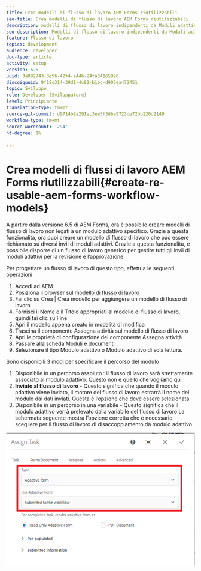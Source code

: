 ```yaml
---
title: Crea modelli di flusso di lavoro AEM Forms riutilizzabili.
seo-title: Crea modelli di flusso di lavoro AEM Forms riutilizzabili.
description: modelli di flusso di lavoro indipendenti da Moduli adattivi.
seo-description: Modelli di flusso di lavoro indipendenti da Moduli adattivi.
feature: Flusso di lavoro
topics: development
audience: developer
doc-type: article
activity: setup
version: 6.5
uuid: 3a082743-3e56-42f4-a44b-24fa34165926
discoiquuid: 9f18c314-39d1-4c82-b1bc-d905ea472451
topic: Sviluppo
role: Developer (Sviluppatore)
level: Principiante
translation-type: tm+mt
source-git-commit: d9714b9a291ec3ee5f3dba9723de72bb120d2149
workflow-type: tm+mt
source-wordcount: '294'
ht-degree: 1%

---
```



# Crea modelli di flussi di lavoro AEM Forms riutilizzabili{#create-re-usable-aem-forms-workflow-models}

A partire dalla versione 6.5 di AEM Forms, ora è possibile creare modelli di flusso di lavoro non legati a un modulo adattivo specifico. Grazie a questa funzionalità, ora puoi creare un modello di flusso di lavoro che può essere richiamato su diversi invii di moduli adattivi. Grazie a questa funzionalità, è possibile disporre di un flusso di lavoro generico per gestire tutti gli invii di moduli adattivi per la revisione e l’approvazione.

Per progettare un flusso di lavoro di questo tipo, effettua le seguenti operazioni

1. Accedi ad AEM
1. Posiziona il browser sul [modello di flusso di lavoro](http://localhost:4502/libs/cq/workflow/admin/console/content/models.html)
1. Fai clic su Crea | Crea modello per aggiungere un modello di flusso di lavoro
1. Fornisci il Nome e il Titolo appropriati al modello di flusso di lavoro, quindi fai clic su Fine
1. Apri il modello appena creato in modalità di modifica
1. Trascina il componente Assegna attività sul modello di flusso di lavoro
1. Apri le proprietà di configurazione del componente Assegna attività
1. Passare alla scheda Moduli e documenti
1. Selezionare il tipo Modulo adattivo o Modulo adattivo di sola lettura.

Sono disponibili 3 modi per specificare il percorso del modulo

1. Disponibile in un percorso assoluto : il flusso di lavoro sarà strettamente associato al modulo adattivo. Questo non è quello che vogliamo qui
1. **Inviato al flusso di lavoro**  - Questo significa che quando il modulo adattivo viene inviato, il motore del flusso di lavoro estrarrà il nome del modulo dai dati inviati. Questa è l’opzione che deve essere selezionata
1. Disponibile in un percorso in una variabile - Questo significa che il modulo adattivo verrà prelevato dalla variabile del flusso di lavoro
La schermata seguente mostra l’opzione corretta che è necessario scegliere per il flusso di lavoro di disaccoppiamento da modulo adattivo

![modello workflow](assets/workflomodel.PNG)